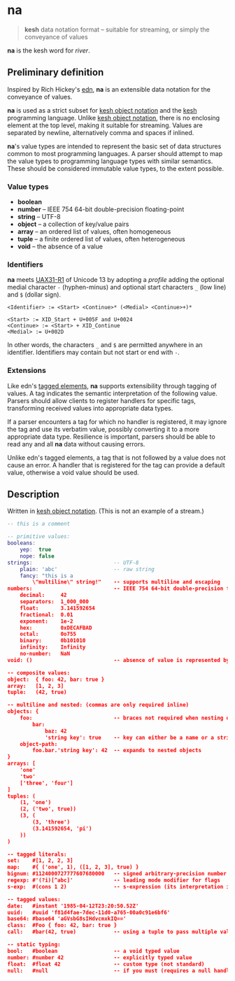 # na

> **kesh** data notation format – suitable for streaming, or simply the conveyance of values

**na** is the kesh word for _river_.

## Preliminary definition

Inspired by Rich Hickey's [edn](https://github.com/edn-format/edn/), **na** is an extensible data notation for the conveyance of values.

**na** is used as a strict subset for [kesh object notation](https://github.com/kesh-lang/kon) and the [kesh](https://github.com/kesh-lang/kesh) programming language. Unlike [kesh object notation](https://github.com/kesh-lang/kon), there is no enclosing element at the top level, making it suitable for streaming. Values are separated by newline, alternatively comma and spaces if inlined.

**na**'s value types are intended to represent the basic set of data structures common to most programming languages. A parser should attempt to map the value types to programming language types with similar semantics. These should be considered immutable value types, to the extent possible.

### Value types

- **boolean**
- **number** – IEEE 754 64-bit double-precision floating-point
- **string** – UTF-8
- **object** – a collection of key/value pairs
- **array** – an ordered list of values, often homogeneous
- **tuple** – a finite ordered list of values, often heterogeneous
- **void** – the absence of a value

### Identifiers

**na** meets [UAX31-R1](https://unicode.org/reports/tr31/#R1) of Unicode 13 by adopting a _profile_ adding the optional medial character `-` (hyphen-minus) and optional start characters `_` (low line) and `$` (dollar sign).

    <Identifier> := <Start> <Continue>* (<Medial> <Continue>+)*
    
    <Start> := XID_Start + U+005F and U+0024
    <Continue> := <Start> + XID_Continue
    <Medial> := U+002D

In other words, the characters `_` and `$` are permitted anywhere in an identifier. Identifiers may contain but not start or end with `-`.


### Extensions

Like edn's [tagged elements](https://github.com/edn-format/edn/#tagged-elements), **na** supports extensibility through tagging of values. A tag indicates the semantic interpretation of the following value. Parsers should allow clients to register handlers for specific tags, transforming received values into appropriate data types.

If a parser encounters a tag for which no handler is registered, it may ignore the tag and use its verbatim value, possibly converting it to a more appropriate data type. Resilience is important, parsers should be able to read any and all **na** data without causing errors.

Unlike edn's tagged elements, a tag that is not followed by a value does not cause an error. A handler that is registered for the tag can provide a default value, otherwise a void value should be used.

## Description

Written in [kesh object notation](https://github.com/kesh-lang/kon). (This is not an example of a stream.)

```lua
-- this is a comment

-- primitive values:
booleans:
    yep:  true
    nope: false
strings:                          -- UTF-8
    plain: 'abc'                  -- raw string
    fancy: "this is a
        \"multiline\" string!"    -- supports multiline and escaping
numbers:                          -- IEEE 754 64-bit double-precision floating-point format
    decimal:     42
    separators:  1_000_000
    float:       3.141592654
    fractional:  0.01
    exponent:    1e-2
    hex:         0xDECAFBAD
    octal:       0o755
    binary:      0b101010
    infinity:    Infinity
    no-number:   NaN
void: ()                          -- absence of value is represented by an empty tuple

-- composite values:
object:  { foo: 42, bar: true }
array:   [1, 2, 3]
tuple:   (42, true)

-- multiline and nested: (commas are only required inline)
objects: {
    foo:                          -- braces not required when nesting objects
        bar:
            baz: 42
            'string key': true    -- key can either be a name or a string
    object-path:
        foo.bar.'string key': 42  -- expands to nested objects
}
arrays: [
    'one'
    'two'
    ['three', 'four']
]
tuples: (
    (1, 'one')
    (2, ('two', true))
    (3, (
        (3, 'three')
        (3.141592654, 'pi')
    ))
)

-- tagged literals:
set:    #[1, 2, 2, 3]
map:    #{ ('one', 1), ([1, 2, 3], true) }
bignum: #1124000727777607680000   -- signed arbitrary-precision number
regexp: #'(?i)[^abc]'             -- leading mode modifier for flags
s-exp:  #(cons 1 2)               -- s-expression (its interpretation is not defined by na)

-- tagged values:
date:   #instant '1985-04-12T23:20:50.52Z'
uuid:   #uuid 'f81d4fae-7dec-11d0-a765-00a0c91e6bf6'
base64: #base64 'aGVsbG8sIHdvcmxkIQ=='
class:  #Foo { foo: 42, bar: true }
call:   #bar(42, true)            -- using a tuple to pass multiple values to a handler function

-- static typing:
bool:   #boolean                  -- a void typed value
number: #number 42                -- explicitly typed value
float:  #float 42                 -- custom type (not standard)
null:   #null                     -- if you must (requires a null handler)
```
